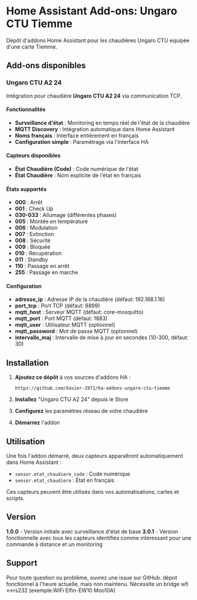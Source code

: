 # Home Assistant Add-ons: Ungaro CTU Tiemme

Dépôt d'addons Home Assistant pour les chaudières Ungaro CTU equipée d'une carte Tiemme.

## Add-ons disponibles

### Ungaro CTU A2 24

Intégration pour chaudière **Ungaro CTU A2 24** via communication TCP.

#### Fonctionnalités
- **Surveillance d'état** : Monitoring en temps réel de l'état de la chaudière
- **MQTT Discovery** : Intégration automatique dans Home Assistant
- **Noms français** : Interface entièrement en français
- **Configuration simple** : Paramétrage via l'interface HA

#### Capteurs disponibles
- **État Chaudière (Code)** : Code numérique de l'état
- **État Chaudière** : Nom explicite de l'état en français

#### États supportés
- **000** : Arrêt
- **001** : Check Up  
- **030-033** : Allumage (différentes phases)
- **005** : Montée en température
- **006** : Modulation
- **007** : Extinction
- **008** : Sécurité
- **009** : Bloquée
- **010** : Récupération
- **011** : Standby
- **110** : Passage en arrêt
- **255** : Passage en marche

#### Configuration
- **adresse_ip** : Adresse IP de la chaudière (défaut: 192.168.1.16)
- **port_tcp** : Port TCP (défaut: 8899)
- **mqtt_host** : Serveur MQTT (défaut: core-mosquitto)
- **mqtt_port** : Port MQTT (défaut: 1883)
- **mqtt_user** : Utilisateur MQTT (optionnel)
- **mqtt_password** : Mot de passe MQTT (optionnel)
- **intervalle_maj** : Intervalle de mise à jour en secondes (10-300, défaut: 30)

## Installation

1. **Ajoutez ce dépôt** à vos sources d'addons HA :
   ```
   https://github.com/Xavier-1971/ha-addons-ungaro-ctu-tiemme
   ```

2. **Installez** "Ungaro CTU A2 24" depuis le Store

3. **Configurez** les paramètres réseau de votre chaudière

4. **Démarrez** l'addon

## Utilisation

Une fois l'addon démarré, deux capteurs apparaîtront automatiquement dans Home Assistant :
- `sensor.etat_chaudiere_code` : Code numérique
- `sensor.etat_chaudiere` : État en français

Ces capteurs peuvent être utilisés dans vos automatisations, cartes et scripts.

## Version

**1.0.0** - Version initiale avec surveillance d'état de base
**3.0.1** - Version fonctionnelle avec tous les capteurs identifiés comme intéressant pour une commande à distance et un monitoring 

## Support

Pour toute question ou problème, ouvrez une issue sur GitHub. dépot fonctionnel à l'heure actuelle, mais non maintenu. Nécessite un bridge wfi <->rs232 (exemple:WiFi Elfin-EW10 Moo10A)
